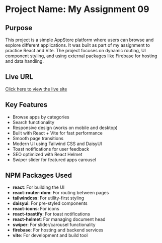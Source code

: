 # Project Name: My Assignment 09

## Purpose
This project is a simple AppStore platform where users can browse and explore different applications. It was built as part of my assignment to practice React and Vite. The project focuses on dynamic routing, UI component styling, and using external packages like Firebase for hosting and data handling.

## Live URL
[Click here to view the live site](https://my-assignment-09-6ab90.web.app/)

## Key Features
- Browse apps by categories
- Search functionality
- Responsive design (works on mobile and desktop)
- Built with React + Vite for fast performance
- Smooth page transitions
- Modern UI using Tailwind CSS and DaisyUI
- Toast notifications for user feedback
- SEO optimized with React Helmet
- Swiper slider for featured apps carousel

## NPM Packages Used
- **react**: For building the UI
- **react-router-dom**: For routing between pages
- **tailwindcss**: For utility-first styling
- **daisyui**: For pre-styled components
- **react-icons**: For icons
- **react-toastify**: For toast notifications
- **react-helmet**: For managing document head
- **swiper**: For slider/carousel functionality
- **firebase**: For hosting and backend services
- **vite**: For development and build tool
